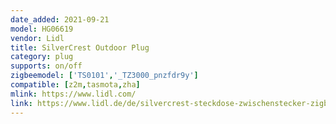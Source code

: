 ```yaml
---
date_added: 2021-09-21
model: HG06619
vendor: Lidl
title: SilverCrest Outdoor Plug
category: plug
supports: on/off
zigbeemodel: ['TS0101','_TZ3000_pnzfdr9y']
compatible: [z2m,tasmota,zha]
mlink: https://www.lidl.com/
link: https://www.lidl.de/de/silvercrest-steckdose-zwischenstecker-zigbee-smart-home/p355168
---
```


